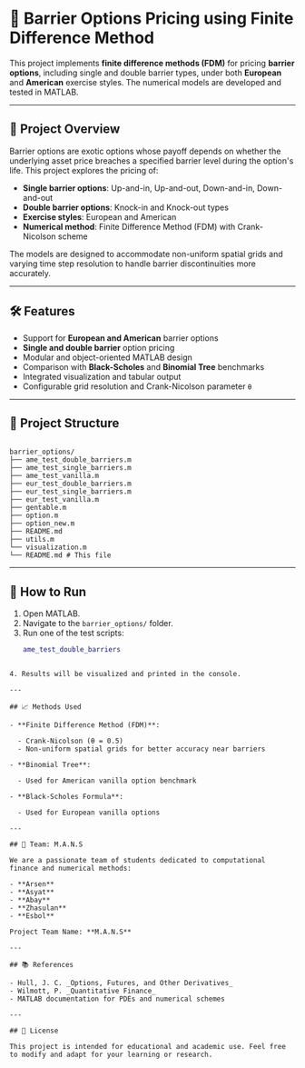 # 🧮 Barrier Options Pricing using Finite Difference Method

This project implements **finite difference methods (FDM)** for pricing **barrier options**, including single and double barrier types, under both **European** and **American** exercise styles. The numerical models are developed and tested in MATLAB.

---

## 📌 Project Overview

Barrier options are exotic options whose payoff depends on whether the underlying asset price breaches a specified barrier level during the option's life. This project explores the pricing of:

- **Single barrier options**: Up-and-in, Up-and-out, Down-and-in, Down-and-out
- **Double barrier options**: Knock-in and Knock-out types
- **Exercise styles**: European and American
- **Numerical method**: Finite Difference Method (FDM) with Crank-Nicolson scheme

The models are designed to accommodate non-uniform spatial grids and varying time step resolution to handle barrier discontinuities more accurately.

---

## 🛠 Features

- Support for **European and American** barrier options
- **Single and double barrier** option pricing
- Modular and object-oriented MATLAB design
- Comparison with **Black-Scholes** and **Binomial Tree** benchmarks
- Integrated visualization and tabular output
- Configurable grid resolution and Crank-Nicolson parameter `θ`

---

## 📁 Project Structure

```

barrier_options/
├── ame_test_double_barriers.m
├── ame_test_single_barriers.m
├── ame_test_vanilla.m
├── eur_test_double_barriers.m
├── eur_test_single_barriers.m
├── eur_test_vanilla.m
├── gentable.m
├── option.m
├── option_new.m
├── README.md
├── utils.m
└── visualization.m
└── README.md # This file

```

---

## 🚀 How to Run

1. Open MATLAB.
2. Navigate to the `barrier_options/` folder.
3. Run one of the test scripts:
   ```matlab
   ame_test_double_barriers
   ```

```

4. Results will be visualized and printed in the console.

---

## 📈 Methods Used

- **Finite Difference Method (FDM)**:

  - Crank-Nicolson (θ = 0.5)
  - Non-uniform spatial grids for better accuracy near barriers

- **Binomial Tree**:

  - Used for American vanilla option benchmark

- **Black-Scholes Formula**:

  - Used for European vanilla options

---

## 👥 Team: M.A.N.S

We are a passionate team of students dedicated to computational finance and numerical methods:

- **Arsen**
- **Asyat**
- **Abay**
- **Zhasulan**
- **Esbol**

Project Team Name: **M.A.N.S**

---

## 📚 References

- Hull, J. C. _Options, Futures, and Other Derivatives_
- Wilmott, P. _Quantitative Finance_
- MATLAB documentation for PDEs and numerical schemes

---

## 📌 License

This project is intended for educational and academic use. Feel free to modify and adapt for your learning or research.
```

